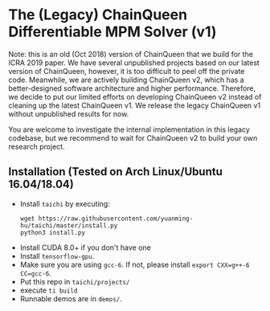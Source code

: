 # The (Legacy) ChainQueen Differentiable MPM Solver (v1)

Note: this is an old (Oct 2018) version of ChainQueen that we build for the ICRA 2019 paper. We have several unpublished projects based on our latest version of ChainQueen, however, it is too difficult to peel off the private code. Meanwhile, we are actively building ChainQueen v2, which has a better-designed software architecture and higher performance. Therefore, we decide to put our limited efforts on developing ChainQueen v2 instead of cleaning up the latest ChainQueen v1. We release the legacy ChainQueen v1 without unpublished results for now.

You are welcome to investigate the internal implementation in this legacy codebase, but we recommend to wait for ChainQueen v2 to build your own research project.

## Installation (Tested on Arch Linux/Ubuntu 16.04/18.04)
- Install `taichi` by executing:
  ```
  wget https://raw.githubusercontent.com/yuanming-hu/taichi/master/install.py
  python3 install.py
  ```
- Install CUDA 8.0+ if you don't have one
- Install `tensorflow-gpu`.
- Make sure you are using `gcc-6`. If not, please install `export CXX=g++-6 CC=gcc-6`.
- Put this repo in `taichi/projects/`
- execute ```ti build```
- Runnable demos are in `demos/`.
